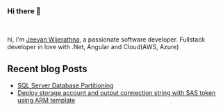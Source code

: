 ### Hi there 👋

<br />

hi, i'm [Jeevan Wijerathna](https://iamjeevan.com/), a passionate software developer. Fullstack developer in love with .Net, Angular and Cloud(AWS, Azure)

## Recent blog Posts
- [SQL Server Database Partitioning](https://iamjeevan.com/blog/database-table-partitioning-sql-server)
- [Deploy storage account and output connection string with SAS token using ARM template](https://iamjeevan.com/blog/deploy-storage-account-and-output-sas-tocket-usingarm-template)



